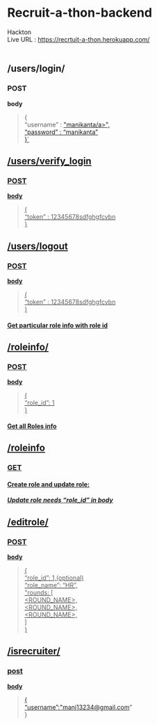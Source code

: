 # Recruit-a-thon-backend
Hackton
<br>
Live URL : https://recrtuit-a-thon.herokuapp.com/ <br>
<br>

<h2 id="userlogin">/users/login/</h2>
<h3 id="post">POST</h3>
<p><strong>body</strong></p>
<blockquote>
<p>{<br>
“username” : <a href="mailto:%22manikanta@manikanta.com">"manikanta/a>",<br>
“password” : “manikanta”<br>
}`</p>
</blockquote>
<h2 id="userverify_login">/users/verify_login</h2>
<h3 id="post-1">POST</h3>
<p><strong>body</strong></p>
<blockquote>
<p>{<br>
“token” : 12345678sdfghgfcvbn<br>
}</p>
</blockquote>
<h2 id="userlogout">/users/logout</h2>
<h3 id="post-2">POST</h3>
<p><strong>body</strong></p>
<blockquote>
<p>{<br>
“token” : 12345678sdfghgfcvbn<br>
}</p>
</blockquote>
<h4 id="get-particular-role-info-with-role-id">Get particular role info with role id</h4>
<h2 id="roleinfo">/roleinfo/</h2>
<h3 id="post-3">POST</h3>
<p><strong>body</strong></p>
<blockquote>
<p>{<br>
“role_id”: 1<br>
}</p>
</blockquote>
<h4 id="get-all-roles-info">Get all Roles info</h4>
<h2 id="roleinfo-1">/roleinfo</h2>
<h3 id="get">GET</h3>
<h4 id="create-role-and-update-role">Create role and update role:</h4>
<h5 id="update-role-needs-role_id-in-body">Update role needs “role_id” in body</h5>
<h2 id="editrole">/editrole/</h2>
<h3 id="post-4">POST</h3>
<p><strong>body</strong></p>
<blockquote>
<p>{<br>
“role_id”: 1,(optional)<br>
“role_name”: “HR”,<br>
"rounds: [<br>
&lt;ROUND_NAME&gt;,<br>
&lt;ROUND_NAME&gt;,<br>
&lt;ROUND_NAME&gt;,<br>
]<br>
}</p>
</blockquote>
<h2 id="isrecruiter">/isrecruiter/</h2>
<h3 id="post-5">post</h3>
<p><strong>body</strong></p>
<blockquote>
<p>{<br>
<a href="mailto:%22username%22:%22mani13234@gmail.com">“username”:"mani13234@gmail.com</a>"<br>
}</p>
</blockquote>

